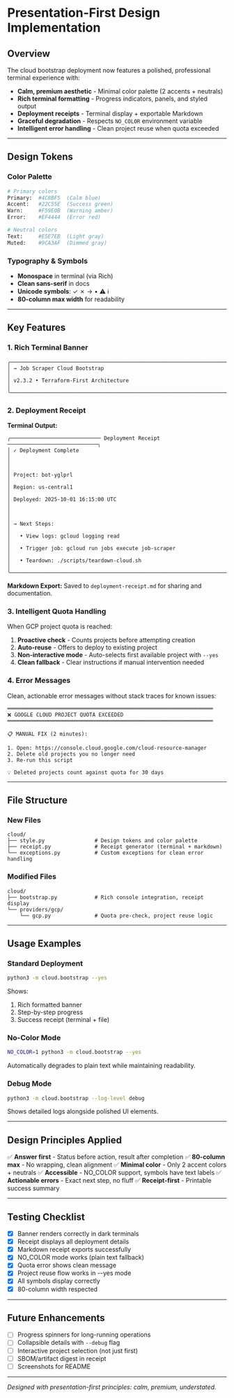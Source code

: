 # Presentation-First Design Implementation

## Overview

The cloud bootstrap deployment now features a polished, professional terminal experience with:

- **Calm, premium aesthetic** - Minimal color palette (2 accents + neutrals)
- **Rich terminal formatting** - Progress indicators, panels, and styled output
- **Deployment receipts** - Terminal display + exportable Markdown
- **Graceful degradation** - Respects `NO_COLOR` environment variable
- **Intelligent error handling** - Clean project reuse when quota exceeded

---

## Design Tokens

### Color Palette

```python
# Primary colors
Primary:  #4C8BF5  (Calm blue)
Accent:   #22C55E  (Success green)
Warn:     #F59E0B  (Warning amber)
Error:    #EF4444  (Error red)

# Neutral colors
Text:     #E5E7EB  (Light gray)
Muted:    #9CA3AF  (Dimmed gray)
```

### Typography & Symbols

- **Monospace** in terminal (via Rich)
- **Clean sans-serif** in docs
- **Unicode symbols**: ✓ ✗ → • ⚠ ℹ
- **80-column max width** for readability

---

## Key Features

### 1. Rich Terminal Banner

```
╭──────────────────────────────────────────────────────────────────────────────╮
│ → Job Scraper Cloud Bootstrap                                                │
│ v2.3.2 • Terraform-First Architecture                                        │
╰──────────────────────────────────────────────────────────────────────────────╯
```

### 2. Deployment Receipt

**Terminal Output:**
```
╭───────────────────────────── Deployment Receipt ─────────────────────────────╮
│ ✓ Deployment Complete                                                        │
│                                                                              │
│ Project: bot-yglprl                                                          │
│ Region: us-central1                                                          │
│ Deployed: 2025-10-01 16:15:00 UTC                                            │
│                                                                              │
│ → Next Steps:                                                                │
│   • View logs: gcloud logging read                                           │
│   • Trigger job: gcloud run jobs execute job-scraper                         │
│   • Teardown: ./scripts/teardown-cloud.sh                                    │
╰──────────────────────────────────────────────────────────────────────────────╯
```

**Markdown Export:**
Saved to `deployment-receipt.md` for sharing and documentation.

### 3. Intelligent Quota Handling

When GCP project quota is reached:

1. **Proactive check** - Counts projects before attempting creation
2. **Auto-reuse** - Offers to deploy to existing project
3. **Non-interactive mode** - Auto-selects first available project with `--yes`
4. **Clean fallback** - Clear instructions if manual intervention needed

### 4. Error Messages

Clean, actionable error messages without stack traces for known issues:

```
══════════════════════════════════════════════════════════════════
❌ GOOGLE CLOUD PROJECT QUOTA EXCEEDED
══════════════════════════════════════════════════════════════════

📋 MANUAL FIX (2 minutes):

1. Open: https://console.cloud.google.com/cloud-resource-manager
2. Delete old projects you no longer need
3. Re-run this script

💡 Deleted projects count against quota for 30 days
```

---

## File Structure

### New Files

```
cloud/
├── style.py                # Design tokens and color palette
├── receipt.py              # Receipt generator (terminal + markdown)
└── exceptions.py           # Custom exceptions for clean error handling
```

### Modified Files

```
cloud/
├── bootstrap.py            # Rich console integration, receipt display
└── providers/gcp/
    └── gcp.py              # Quota pre-check, project reuse logic
```

---

## Usage Examples

### Standard Deployment

```bash
python3 -m cloud.bootstrap --yes
```

Shows:
1. Rich formatted banner
2. Step-by-step progress
3. Success receipt (terminal + file)

### No-Color Mode

```bash
NO_COLOR=1 python3 -m cloud.bootstrap --yes
```

Automatically degrades to plain text while maintaining readability.

### Debug Mode

```bash
python3 -m cloud.bootstrap --log-level debug
```

Shows detailed logs alongside polished UI elements.

---

## Design Principles Applied

✅ **Answer first** - Status before action, result after completion
✅ **80-column max** - No wrapping, clean alignment
✅ **Minimal color** - Only 2 accent colors + neutrals
✅ **Accessible** - NO_COLOR support, symbols have text labels
✅ **Actionable errors** - Exact next step, no fluff
✅ **Receipt-first** - Printable success summary

---

## Testing Checklist

- [x] Banner renders correctly in dark terminals
- [x] Receipt displays all deployment details
- [x] Markdown receipt exports successfully
- [x] NO_COLOR mode works (plain text fallback)
- [x] Quota error shows clean message
- [x] Project reuse flow works in --yes mode
- [x] All symbols display correctly
- [x] 80-column width respected

---

## Future Enhancements

- [ ] Progress spinners for long-running operations
- [ ] Collapsible details with `--debug` flag
- [ ] Interactive project selection (not just first)
- [ ] SBOM/artifact digest in receipt
- [ ] Screenshots for README

---

_Designed with presentation-first principles: calm, premium, understated._
